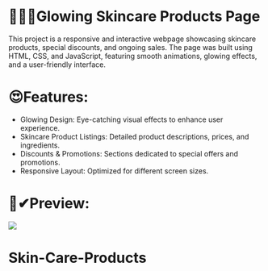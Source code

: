 # 🦋🎀🌺Glowing Skincare Products Page

This project is a responsive and interactive webpage showcasing skincare products, special discounts, and ongoing sales. The page was built using HTML, CSS, and JavaScript, featuring smooth animations, glowing effects, and a user-friendly interface.

# 😍Features:

- Glowing Design: Eye-catching visual effects to enhance user experience.
- Skincare Product Listings: Detailed product descriptions, prices, and ingredients.
- Discounts & Promotions: Sections dedicated to special offers and promotions.
- Responsive Layout: Optimized for different screen sizes.

# 👀✔Preview:

![](./Glowing-RevealTheBeautyofSkin-Opera2024-10-0214-44-30-ezgif.com-video-to-gif-converter.gif)
# Skin-Care-Products
